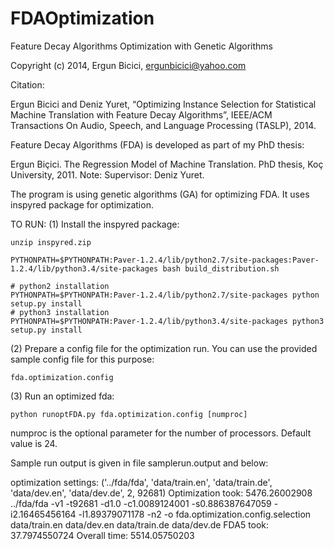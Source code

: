FDAOptimization
===============

Feature Decay Algorithms Optimization with Genetic Algorithms

Copyright (c) 2014, Ergun Bicici, <ergunbicici@yahoo.com>

Citation:

Ergun Bicici and Deniz Yuret, “Optimizing Instance Selection for Statistical Machine
Translation with Feature Decay Algorithms”, IEEE/ACM Transactions On Audio,
Speech, and Language Processing (TASLP), 2014.

Feature Decay Algorithms (FDA) is developed as part of my PhD thesis:

Ergun Biçici. The Regression Model of Machine Translation. PhD thesis, Koç University, 2011. Note: Supervisor: Deniz Yuret.


The program is using genetic algorithms (GA) for optimizing FDA. It uses inspyred package for optimization. 

TO RUN:
(1) Install the inspyred package:
    
    unzip inspyred.zip
    
    PYTHONPATH=$PYTHONPATH:Paver-1.2.4/lib/python2.7/site-packages:Paver-1.2.4/lib/python3.4/site-packages bash build_distribution.sh
    
    # python2 installation
    PYTHONPATH=$PYTHONPATH:Paver-1.2.4/lib/python2.7/site-packages python setup.py install
    # python3 installation
    PYTHONPATH=$PYTHONPATH:Paver-1.2.4/lib/python3.4/site-packages python3 setup.py install

(2) Prepare a config file for the optimization run. You can use the provided sample config file for this purpose: 

    fda.optimization.config

(3) Run an optimized fda:

    python runoptFDA.py fda.optimization.config [numproc]

numproc is the optional parameter for the number of processors. Default value is 24.

Sample run output is given in file samplerun.output and below:

optimization settings: ('../fda/fda', 'data/train.en', 'data/train.de', 'data/dev.en', 'data/dev.de', 2, 92681)
Optimization took: 5476.26002908
../fda/fda -v1 -t92681 -d1.0 -c1.0089124001 -s0.886387647059 -i2.16465456164 -l1.89379071178 -n2 -o fda.optimization.config.selection data/train.en data/dev.en data/train.de data/dev.de
FDA5 took: 37.7974550724
Overall time: 5514.05750203

